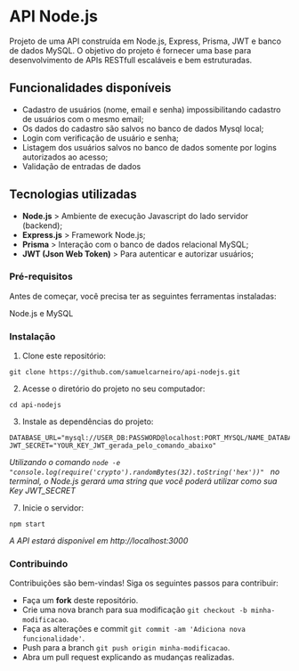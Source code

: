 # API Node.js
<p>Projeto de uma API construída em Node.js, Express, Prisma, JWT e banco de dados MySQL. O objetivo do projeto é fornecer uma base para desenvolvimento de APIs RESTfull escaláveis e bem estruturadas.</p>

## Funcionalidades disponíveis
- Cadastro de usuários (nome, email e senha) impossibilitando cadastro de usuários com o mesmo email;
- Os dados do cadastro são salvos no banco de dados Mysql local;
- Login com verificação de usuário e senha;
- Listagem dos usuários salvos no banco de dados somente por logins autorizados ao acesso;
- Validação de entradas de dados


## Tecnologias utilizadas
- **Node.js** > Ambiente de execução Javascript do lado servidor (backend);
- **Express.js** > Framework Node.js;
- **Prisma** > Interação com o banco de dados relacional MySQL;
- **JWT (Json Web Token)** > Para autenticar e autorizar usuários;


### Pré-requisitos
<p>Antes de começar, você precisa ter as seguintes ferramentas instaladas:</p>
Node.js e MySQL


### Instalação
1. Clone este repositório:
```
git clone https://github.com/samuelcarneiro/api-nodejs.git
```
2. Acesse o diretório do projeto no seu computador:
```
cd api-nodejs
```
3. Instale as dependências do projeto:
```
DATABASE_URL="mysql://USER_DB:PASSWORD@localhost:PORT_MYSQL/NAME_DATABASE"
JWT_SECRET="YOUR_KEY_JWT_gerada_pelo_comando_abaixo"
```
*Utilizando o comando `node -e "console.log(require('crypto').randomBytes(32).toString('hex'))"
` no terminal, o Node.js gerará uma string que você poderá utilizar como sua Key JWT_SECRET*

7. Inicie o servidor:
```
npm start
```
*A API estará disponível em http://localhost:3000*

### Contribuindo
<p>Contribuições são bem-vindas! Siga os seguintes passos para contribuir:</p>

- Faça um **fork** deste repositório.
- Crie uma nova branch para sua modificação `git checkout -b minha-modificacao`.
- Faça as alterações e commit `git commit -am 'Adiciona nova funcionalidade'`.
- Push para a branch `git push origin minha-modificacao`.
- Abra um pull request explicando as mudanças realizadas.
